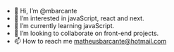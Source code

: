 - 👋 Hi, I’m @mbarcante
- 👀 I’m interested in javaScript, react and next.
- 🌱 I’m currently learning javaScript.
- 💞️ I’m looking to collaborate on front-end projects.
- 📫 How to reach me matheusbarcante@hotmail.com

<!---
mbarcante/mbarcante is a ✨ special ✨ repository because its `README.md` (this file) appears on your GitHub profile.
You can click the Preview link to take a look at your changes.
--->
